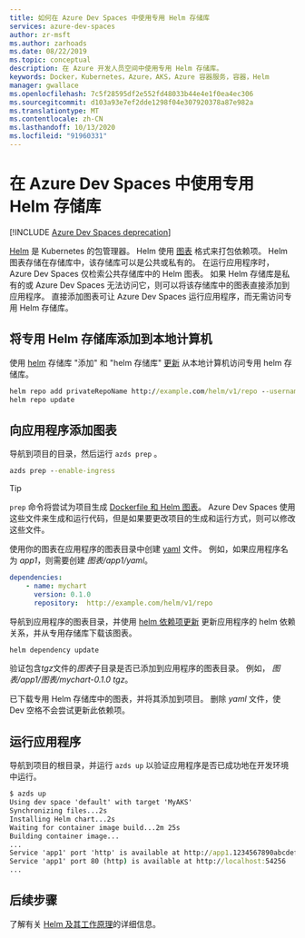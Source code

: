 ```yaml
---
title: 如何在 Azure Dev Spaces 中使用专用 Helm 存储库
services: azure-dev-spaces
author: zr-msft
ms.author: zarhoads
ms.date: 08/22/2019
ms.topic: conceptual
description: 在 Azure 开发人员空间中使用专用 Helm 存储库。
keywords: Docker，Kubernetes，Azure，AKS，Azure 容器服务，容器，Helm
manager: gwallace
ms.openlocfilehash: 7c5f28595df2e552fd48033b44e4e1f0ea4ec306
ms.sourcegitcommit: d103a93e7ef2dde1298f04e307920378a87e982a
ms.translationtype: MT
ms.contentlocale: zh-CN
ms.lasthandoff: 10/13/2020
ms.locfileid: "91960331"
---
```

# <a name="use-a-private-helm-repository-in-azure-dev-spaces"></a>在 Azure Dev Spaces 中使用专用 Helm 存储库

[!INCLUDE [Azure Dev Spaces deprecation](../../../includes/dev-spaces-deprecation.md)]

[Helm][helm] 是 Kubernetes 的包管理器。 Helm 使用 [图表][helm-chart] 格式来打包依赖项。 Helm 图表存储在存储库中，该存储库可以是公共或私有的。 在运行应用程序时，Azure Dev Spaces 仅检索公共存储库中的 Helm 图表。 如果 Helm 存储库是私有的或 Azure Dev Spaces 无法访问它，则可以将该存储库中的图表直接添加到应用程序。 直接添加图表可让 Azure Dev Spaces 运行应用程序，而无需访问专用 Helm 存储库。

## <a name="add-the-private-helm-repository-to-your-local-machine"></a>将专用 Helm 存储库添加到本地计算机

使用 [helm][helm-repo-add] 存储库 "添加" 和 "helm 存储库" [更新][helm-repo-update] 从本地计算机访问专用 helm 存储库。

```cmd
helm repo add privateRepoName http://example.com/helm/v1/repo --username user --password 5tr0ng_P@ssw0rd!
helm repo update
```

## <a name="add-the-chart-to-your-application"></a>向应用程序添加图表

导航到项目的目录，然后运行 `azds prep` 。

```cmd
azds prep --enable-ingress
```

> [!TIP]
> `prep` 命令将尝试为项目生成 [Dockerfile 和 Helm 图表](../how-dev-spaces-works-prep.md#prepare-your-code)。 Azure Dev Spaces 使用这些文件来生成和运行代码，但是如果要更改项目的生成和运行方式，则可以修改这些文件。

使用你的图表在应用程序的图表目录中创建 [yaml][helm-requirements] 文件。 例如，如果应用程序名为 *app1*，则需要创建 *图表/app1/yaml*。

```yaml
dependencies:
    - name: mychart
      version: 0.1.0
      repository:  http://example.com/helm/v1/repo
```

导航到应用程序的图表目录，并使用 [helm 依赖项更新][helm-dependency-update] 更新应用程序的 helm 依赖关系，并从专用存储库下载该图表。

```cmd
helm dependency update
```

验证包含*tgz*文件的*图表*子目录是否已添加到应用程序的图表目录。 例如， *图表/app1/图表/mychart-0.1.0 tgz*。

已下载专用 Helm 存储库中的图表，并将其添加到项目。 删除 *yaml* 文件，使 Dev 空格不会尝试更新此依赖项。

## <a name="run-your-application"></a>运行应用程序

导航到项目的根目录，并运行 `azds up` 以验证应用程序是否已成功地在开发环境中运行。

```cmd
$ azds up
Using dev space 'default' with target 'MyAKS'
Synchronizing files...2s
Installing Helm chart...2s
Waiting for container image build...2m 25s
Building container image...
...
Service 'app1' port 'http' is available at http://app1.1234567890abcdef1234.eus.azds.io/
Service 'app1' port 80 (http) is available at http://localhost:54256
...
```

## <a name="next-steps"></a>后续步骤

了解有关 [Helm 及其工作原理][helm]的详细信息。

[helm]: https://docs.helm.sh
[helm-chart]: https://helm.sh/docs/topics/charts/
[helm-dependency-update]: https://helm.sh/docs/topics/charts/#managing-dependencies-with-the-dependencies-field
[helm-repo-add]: https://helm.sh/docs/intro/using_helm/#helm-repo-working-with-repositories
[helm-repo-update]: https://helm.sh/docs/intro/using_helm/#helm-repo-working-with-repositories
[helm-requirements]: https://helm.sh/docs/topics/charts/#chart-dependencies
